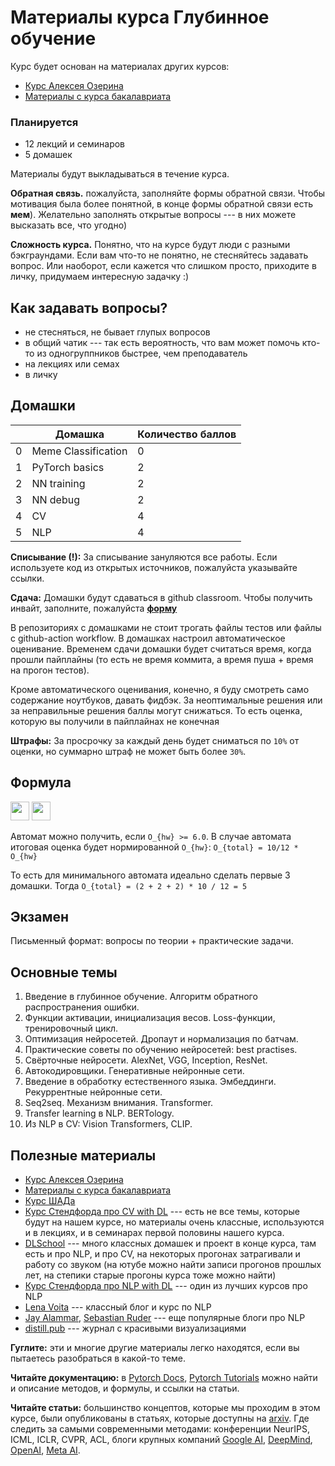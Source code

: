 # Материалы курса Глубинное обучение

Курс будет основан на материалах других курсов:
* [Курс Алексея Озерина]( https://github.com/m12sl/dl-hse-2021)
* [Материалы с курса бакалавриата](https://github.com/aosokin/dl_cshse_ami/tree/master/2021-fall/homeworks_small)

### Планируется

* 12 лекций и семинаров
* 5 домашек

Материалы будут выкладываться в течение курса.

**Обратная связь.** пожалуйста, заполняйте формы обратной связи. Чтобы мотивация была более понятной, в конце формы обратной связи есть **мем**). Желательно заполнять открытые вопросы --- в них можете высказать все, что угодно)

**Сложность курса.** Понятно, что на курсе будут люди с разными бэкграундами. Если вам что-то не понятно, не стесняйтесь задавать вопрос. Или наоборот, если кажется что слишком просто, приходите в личку, придумаем интересную задачку :)

## Как задавать вопросы?

* не стесняться, не бывает глупых вопросов
* в общий чатик --- так есть вероятность, что вам может помочь кто-то из одногруппников быстрее, чем преподаватель
* на лекциях или семах
* в личку

## Домашки

|   | Домашка        | Количество баллов |
|---|----------------|-------------------|
| 0 | Meme Classification | 0                 |
| 1 | PyTorch basics | 2                 |
| 2 | NN training    | 2                 |
| 3 | NN debug       | 2                 |
| 4 | CV             | 4                 |
| 5 | NLP            | 4                 |

**Списывание (!):** За списывание зануляются все работы. Если используете код из открытых источников, пожалуйста указывайте ссылки.

**Сдача:** Домашки будут сдаваться в github classroom. Чтобы получить инвайт, заполните, пожалуйста [**форму**](https://docs.google.com/forms/d/e/1FAIpQLScE3EKAA5Yo8IkWDumVdnVtleb3551ujli9wFpZMK_MINseKA/viewform?usp=sf_link)

В репозиториях с домашками не стоит трогать файлы тестов или файлы с github-action workflow.
В домашках настроил автоматическое оценивание. Временем сдачи домашки будет считаться
время, когда прошли пайплайны (то есть не время коммита, а время пуша + время на прогон тестов).

Кроме автоматического оценивания, конечно, я буду смотреть само содержание ноутбуков, давать фидбэк.
За неоптимальные решения или за неправильные решения баллы могут снижаться.
То есть оценка, которую вы получили в пайплайнах не конечная

**Штрафы:** За просрочку за каждый день будет сниматься по `10%` от оценки, но суммарно штраф не может быть более `30%`.

## Формула

<img src="https://render.githubusercontent.com/render/math?math=O_%7Bhw%7D%20%3D%20%5Csum_i%20O_%7Bhw_i%7D" height=30>
<img src="https://render.githubusercontent.com/render/math?math=O_%7Btotal%7D%20%3D%200.7%20*%20O_%7Bhw%7D%20%2B%200.3%20*%20O_%7Bexam%7D" height=30>

Автомат можно получить, если `O_{hw} >= 6.0`. В случае автомата итоговая оценка будет нормированной `O_{hw}`: `O_{total} = 10/12 * O_{hw}`

То есть для минимального автомата идеально сделать первые 3 домашки. Тогда `O_{total} = (2 + 2 + 2) * 10 / 12 = 5`

## Экзамен

Письменный формат: вопросы по теории + практические задачи.

## Основные темы

1. Введение в глубинное обучение. Алгоритм обратного распространения ошибки.
2. Функции активации, инициализация весов. Loss-функции, тренировочный цикл.
3. Оптимизация нейросетей. Дропаут и нормализация по батчам.
4. Практические советы по обучению нейросетей: best practises.
5. Свёрточные нейросети. AlexNet, VGG, Inception, ResNet.
6. Автокодировщики. Генеративныe нейронные сети.
7. Введение в обработку естественного языка. Эмбеддинги. Рекуррентные нейронные сети.
8. Seq2seq. Механизм внимания. Transformer.
9. Transfer learning в NLP. BERTology.
10. Из NLP в CV: Vision Transformers, CLIP.


## Полезные материалы

* [Курс Алексея Озерина]( https://github.com/m12sl/dl-hse-2021)
* [Материалы с курса бакалавриата](https://github.com/aosokin/dl_cshse_ami/tree/master/2021-fall)
* [Курс ШАДа](https://github.com/yandexdataschool/Practical_DL)
* [Курс Стендфорда про CV with DL](https://cs231n.github.io/) --- есть не все темы, которые будут на нашем курсе, но материалы очень классные, используются и в лекциях, и в семинарах первой половины нашего курса.
* [DLSchool](https://www.dlschool.org/) --- много классных домашек и проект в конце курса, там есть и про NLP, и про CV, на некоторых прогонах затрагивали и работу со звуком (на ютубе можно найти записи прогонов прошлых лет, на степики старые прогоны курса тоже можно найти)
* [Курс Стендфорда про NLP with DL](http://web.stanford.edu/class/cs224n/) --- один из лучших курсов про NLP
* [Lena Voita](https://lena-voita.github.io) --- классный блог и курс по NLP
* [Jay Alammar](https://jalammar.github.io/), [Sebastian Ruder](https://ruder.io/) --- еще популярные блоги про NLP
* [distill.pub](https://distill.pub/) --- журнал с красивыми визуализациями

**Гуглите:** эти и многие другие материалы легко находятся, если вы пытаетесь разобраться в какой-то теме. 

**Читайте документацию:** в [Pytorch Docs](https://pytorch.org/docs/stable/index.html), [Pytorch Tutorials](https://pytorch.org/tutorials/) можно найти и описание методов, и формулы, и ссылки на статьи.

**Читайте статьи:** большинство концептов, которые мы проходим в этом курсе, были опубликованы в статьях, которые доступны на [arxiv](https://arxiv.org/). Где следить за самыми современными методами: конференции NeurIPS, ICML, ICLR, CVPR, ACL, блоги крупных компаний [Google AI](https://ai.googleblog.com/), [DeepMind](https://deepmind.com/blog), [OpenAI](https://openai.com/blog/), [Meta AI](https://ai.facebook.com/blog/).
